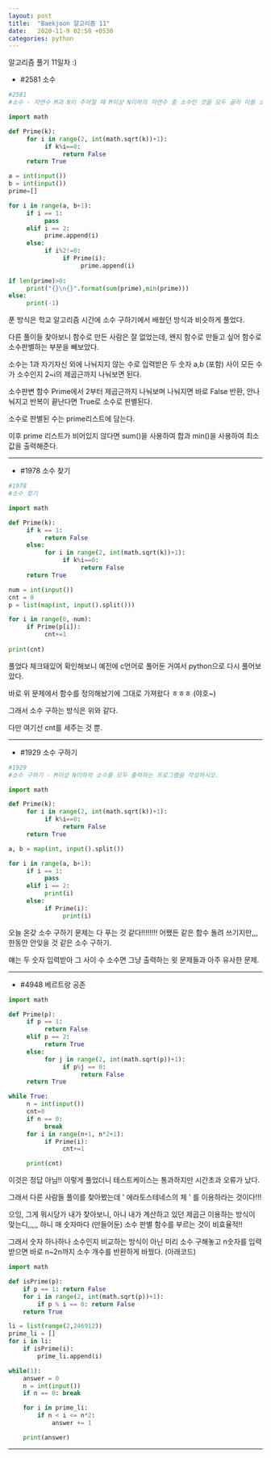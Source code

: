 ```yaml
---
layout: post
title:  "Baekjoon 알고리즘 11"
date:   2020-11-9 02:58 +0530
categories: python
---
```


알고리즘 풀기 11일차
:)


- #2581     소수

```python
#2581
#소수 - 자연수 M과 N이 주어질 때 M이상 N이하의 자연수 중 소수인 것을 모두 골라 이들 소수의 합과 최솟값을 찾는 프로그램을 작성하시오.

import math

def Prime(k):
     for i in range(2, int(math.sqrt(k))+1):
          if k%i==0:
               return False
     return True

a = int(input())
b = int(input())
prime=[]

for i in range(a, b+1):
     if i == 1:
          pass
     elif i == 2:
          prime.append(i)
     else:
          if i%2!=0:
               if Prime(i):
                    prime.append(i)
          
if len(prime)>0:
     print("{}\n{}".format(sum(prime),min(prime)))
else:
     print(-1)

```

푼 방식은 학교 알고리즘 시간에 소수 구하기에서 배웠던 방식과 비슷하게 풀었다. 

다른 풀이들 찾아보니 함수로 만든 사람은 잘 없었는데, 왠지 함수로 만들고 싶어 함수로 소수판별하는 부분을 빼보았다.

소수는 1과 자기자신 외에 나눠지지 않는 수로 입력받은 두 숫자 a,b (포함) 사이 모든 수가 소수인지 2~i의 제곱근까지 나눠보면 된다.

소수판변 함수 Prime에서 2부터 제곱근까지 나눠보며 나눠지면 바로 False 반환, 안나눠지고 반복이 끝난다면 True로 소수로 판별된다.

소수로 판별된 수는 prime리스트에 담는다.

이후 prime 리스트가 비어있지 않다면 sum()을 사용하여 합과 min()을 사용하여 최소값을 출력해준다.

---

- #1978     소수 찾기

```python
#1978
#소수 찾기

import math

def Prime(k):
     if k == 1:
          return False
     else:
          for i in range(2, int(math.sqrt(k))+1):
               if k%i==0:
                    return False
     return True

num = int(input())
cnt = 0
p = list(map(int, input().split()))

for i in range(0, num):
     if Prime(p[i]):
          cnt+=1
          
print(cnt)

```

풀었다 체크돼있어 확인해보니 예전에 c언어로 풀어둔 거여서 python으로 다시 풀어보았다.

바로 위 문제에서 함수를 정의해놨기에 그대로 가져왔다 ㅎㅎㅎ (야호~)

그래서 소수 구하는 방식은 위와 같다.

다만 여기선 cnt를 세주는 것 뿐.

---

- #1929     소수 구하기

```python
#1929
#소수 구하기 - M이상 N이하의 소수를 모두 출력하는 프로그램을 작성하시오.

import math

def Prime(k):
     for i in range(2, int(math.sqrt(k))+1):
          if k%i==0:
               return False
     return True

a, b = map(int, input().split())

for i in range(a, b+1):
     if i == 1:
          pass
     elif i == 2:
          print(i)
     else:
          if Prime(i):
               print(i)

```

오늘 온갖 소수 구하기 문제는 다 푸는 것 같다!!!!!!!! 어쨌든 같은 함수 돌려 쓰기지만,,, 한동안 안잊을 것 같은 소수 구하기.

얘는 두 숫자 입력받아 그 사이 수 소수면 그냥 출력하는 윗 문제들과 아주 유사한 문제.

---

- #4948     베르트랑 공존

```python
import math

def Prime(p):
     if p == 1:
          return False
     elif p == 2:
          return True
     else:
          for j in range(2, int(math.sqrt(p))+1):
               if p%j == 0:
                    return False
     return True

while True:
     n = int(input())
     cnt=0
     if n == 0:
          break
     for i in range(n+1, n*2+1):
          if Prime(i):
               cnt+=1

     print(cnt)

```

이것은 정답 아님!! 이렇게 풀었더니 테스트케이스는 통과하지만 시간초과 오류가 났다.

그래서 다른 사람들 풀이를 찾아봤는데 ' 에라토스테네스의 체 ' 를 이용하라는 것이다!!!

으잉, 그게 뭐시당가 내가 찾아보니, 아니 내가 계산하고 있던 제곱근 이용하는 방식이 맞는디,,,,, 하니 매 숫자마다 (만들어둔) 소수 판별 함수를 부르는 것이 비효율적!!

그래서 숫자 하나하나 소수인지 비교하는 방식이 아닌 미리 소수 구해놓고 n숫자를 입력받으면 바로 n~2n까지 소수 개수를 반환하게 바꿨다. (아래코드)

```python
import math

def isPrime(p):
    if p == 1: return False
    for i in range(2, int(math.sqrt(p))+1):
        if p % i == 0: return False
    return True

li = list(range(2,246912))
prime_li = []
for i in li:
    if isPrime(i):
        prime_li.append(i)

while(1):
    answer = 0
    n = int(input())
    if n == 0: break

    for i in prime_li:
        if n < i <= n*2:
            answer += 1

    print(answer)

```

---